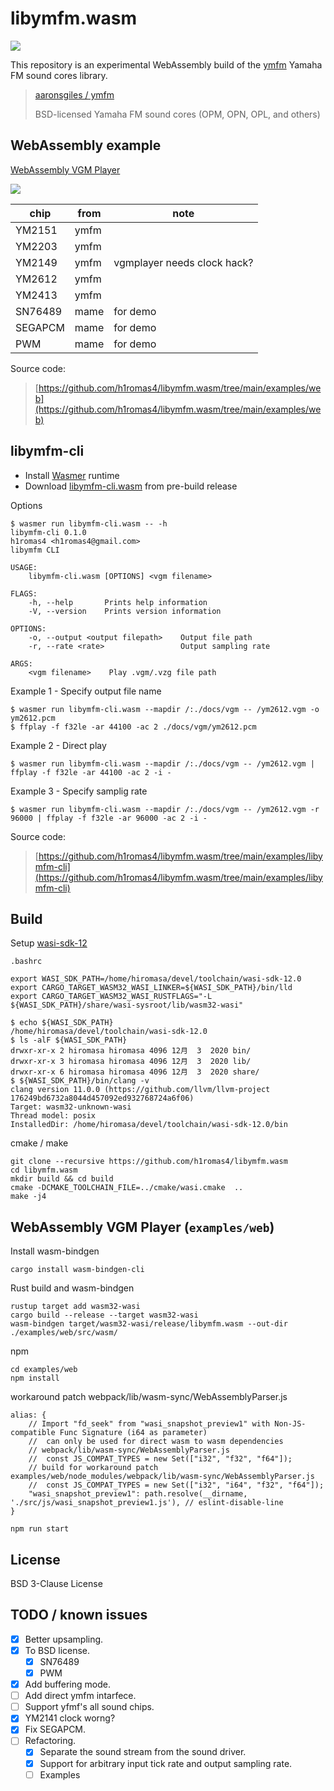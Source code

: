 # libymfm.wasm

![](https://github.com/h1romas4/libymfm.wasm/workflows/Build/badge.svg)

This repository is an experimental WebAssembly build of the [ymfm](https://github.com/aaronsgiles/ymfm) Yamaha FM sound cores library.

> [aaronsgiles / ymfm](https://github.com/aaronsgiles/ymfm)
>
> BSD-licensed Yamaha FM sound cores (OPM, OPN, OPL, and others)

## WebAssembly example

[WebAssembly VGM Player](https://h1romas4.github.io/libymfm.wasm/)

[![](https://raw.githubusercontent.com/h1romas4/libymfm.wasm/main/docs/assets/example-web-01.png)](https://h1romas4.github.io/libymfm.wasm/)

|chip|from|note|
|----|----|----|
|YM2151|ymfm||
|YM2203|ymfm||
|YM2149|ymfm|vgmplayer needs clock hack?|
|YM2612|ymfm||
|YM2413|ymfm||
|SN76489|mame|for demo|
|SEGAPCM|mame|for demo|
|PWM|mame|for demo|

Source code:

> [https://github.com/h1romas4/libymfm.wasm/tree/main/examples/web](https://github.com/h1romas4/libymfm.wasm/tree/main/examples/web)

## libymfm-cli

- Install [Wasmer](https://wasmer.io/) runtime
- Download [libymfm-cli.wasm]() from pre-build release

Options

```
$ wasmer run libymfm-cli.wasm -- -h
libymfm-cli 0.1.0
h1romas4 <h1romas4@gmail.com>
libymfm CLI

USAGE:
    libymfm-cli.wasm [OPTIONS] <vgm filename>

FLAGS:
    -h, --help       Prints help information
    -V, --version    Prints version information

OPTIONS:
    -o, --output <output filepath>    Output file path
    -r, --rate <rate>                 Output sampling rate

ARGS:
    <vgm filename>    Play .vgm/.vzg file path
```

Example 1 - Specify output file name

```
$ wasmer run libymfm-cli.wasm --mapdir /:./docs/vgm -- /ym2612.vgm -o ym2612.pcm
$ ffplay -f f32le -ar 44100 -ac 2 ./docs/vgm/ym2612.pcm
```

Example 2 - Direct play

```
$ wasmer run libymfm-cli.wasm --mapdir /:./docs/vgm -- /ym2612.vgm | ffplay -f f32le -ar 44100 -ac 2 -i -
```

Example 3 - Specify samplig rate

```
$ wasmer run libymfm-cli.wasm --mapdir /:./docs/vgm -- /ym2612.vgm -r 96000 | ffplay -f f32le -ar 96000 -ac 2 -i -
```

Source code:

> [https://github.com/h1romas4/libymfm.wasm/tree/main/examples/libymfm-cli](https://github.com/h1romas4/libymfm.wasm/tree/main/examples/libymfm-cli)

## Build

Setup [wasi-sdk-12](https://github.com/WebAssembly/wasi-sdk/releases/tag/wasi-sdk-12)

`.bashrc`

```
export WASI_SDK_PATH=/home/hiromasa/devel/toolchain/wasi-sdk-12.0
export CARGO_TARGET_WASM32_WASI_LINKER=${WASI_SDK_PATH}/bin/lld
export CARGO_TARGET_WASM32_WASI_RUSTFLAGS="-L ${WASI_SDK_PATH}/share/wasi-sysroot/lib/wasm32-wasi"
```

```
$ echo ${WASI_SDK_PATH}
/home/hiromasa/devel/toolchain/wasi-sdk-12.0
$ ls -alF ${WASI_SDK_PATH}
drwxr-xr-x 2 hiromasa hiromasa 4096 12月  3  2020 bin/
drwxr-xr-x 3 hiromasa hiromasa 4096 12月  3  2020 lib/
drwxr-xr-x 6 hiromasa hiromasa 4096 12月  3  2020 share/
$ ${WASI_SDK_PATH}/bin/clang -v
clang version 11.0.0 (https://github.com/llvm/llvm-project 176249bd6732a8044d457092ed932768724a6f06)
Target: wasm32-unknown-wasi
Thread model: posix
InstalledDir: /home/hiromasa/devel/toolchain/wasi-sdk-12.0/bin
```

cmake / make

```
git clone --recursive https://github.com/h1romas4/libymfm.wasm
cd libymfm.wasm
mkdir build && cd build
cmake -DCMAKE_TOOLCHAIN_FILE=../cmake/wasi.cmake  ..
make -j4
```

## WebAssembly VGM Player (`examples/web`)

Install wasm-bindgen

```
cargo install wasm-bindgen-cli
```

Rust build and wasm-bindgen

```
rustup target add wasm32-wasi
cargo build --release --target wasm32-wasi
wasm-bindgen target/wasm32-wasi/release/libymfm.wasm --out-dir ./examples/web/src/wasm/
```

npm

```
cd examples/web
npm install
```

workaround patch webpack/lib/wasm-sync/WebAssemblyParser.js

```
alias: {
    // Import "fd_seek" from "wasi_snapshot_preview1" with Non-JS-compatible Func Signature (i64 as parameter)
    //  can only be used for direct wasm to wasm dependencies
    // webpack/lib/wasm-sync/WebAssemblyParser.js
    //  const JS_COMPAT_TYPES = new Set(["i32", "f32", "f64"]);
    // build for workaround patch examples/web/node_modules/webpack/lib/wasm-sync/WebAssemblyParser.js
    //  const JS_COMPAT_TYPES = new Set(["i32", "i64", "f32", "f64"]);
    "wasi_snapshot_preview1": path.resolve(__dirname, './src/js/wasi_snapshot_preview1.js'), // eslint-disable-line
}
```

```
npm run start
```

## License

BSD 3-Clause License

## TODO / known issues

- [x] Better upsampling.
- [x] To BSD license.
    - [x] SN76489
    - [x] PWM
- [x] Add buffering mode.
- [ ] Add direct ymfm intarfece.
- [ ] Support yfmf's all sound chips.
- [x] YM2141 clock worng?
- [x] Fix SEGAPCM.
- [ ] Refactoring.
    - [x] Separate the sound stream from the sound driver.
    - [x] Support for arbitrary input tick rate and output sampling rate.
    - [ ] Examples
